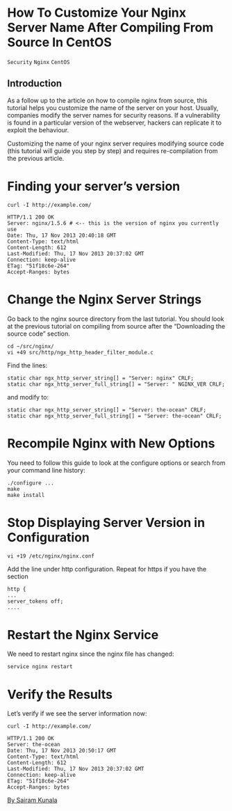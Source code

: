 # How To Customize Your Nginx Server Name After Compiling From Source In CentOS

```Security``` ```Nginx``` ```CentOS```

## Introduction



As a follow up to the article on how to compile nginx from source, this tutorial helps you customize the name of the server on your host. Usually, companies modify the server names for security reasons. If a vulnerability is found in a particular version of the webserver, hackers can replicate it to exploit the behaviour.


Customizing the name of your nginx server requires modifying source code (this tutorial will guide you step by step) and requires re-compilation from the previous article.


# Finding your server’s version



```
curl -I http://example.com/

HTTP/1.1 200 OK
Server: nginx/1.5.6 # <-- this is the version of nginx you currently use
Date: Thu, 17 Nov 2013 20:40:18 GMT
Content-Type: text/html
Content-Length: 612
Last-Modified: Thu, 17 Nov 2013 20:37:02 GMT
Connection: keep-alive
ETag: "51f18c6e-264"
Accept-Ranges: bytes

```


# Change the Nginx Server Strings



Go back to the nginx source directory from the last tutorial.  You should look at the previous tutorial on compiling from source after the “Downloading the source code” section.


```
cd ~/src/nginx/
vi +49 src/http/ngx_http_header_filter_module.c

```


Find the lines:


```
static char ngx_http_server_string[] = "Server: nginx" CRLF;
static char ngx_http_server_full_string[] = "Server: " NGINX_VER CRLF;

```


and modify to:


```
static char ngx_http_server_string[] = "Server: the-ocean" CRLF;
static char ngx_http_server_full_string[] = "Server: the-ocean" CRLF;

```


# Recompile Nginx with New Options



You need to follow this guide to look at the configure options or search from your command line history:


```
./configure ... 
make
make install

```


# Stop Displaying Server Version in Configuration



```
vi +19 /etc/nginx/nginx.conf

```


Add the line under http configuration. Repeat for https if you have the section


```
http {
...
server_tokens off;
....

```


# Restart the Nginx Service



We need to restart nginx since the nginx file has changed:


```
service nginx restart

```


# Verify the Results



Let’s verify if we see the server information now:


```
curl -I http://example.com/

HTTP/1.1 200 OK
Server: the-ocean
Date: Thu, 17 Nov 2013 20:50:17 GMT
Content-Type: text/html
Content-Length: 612
Last-Modified: Thu, 17 Nov 2013 20:37:02 GMT
Connection: keep-alive
ETag: "51f18c6e-264"
Accept-Ranges: bytes

```


<div class=“author”><a href=“http://sair.am/”>By Sairam Kunala</a></div>


